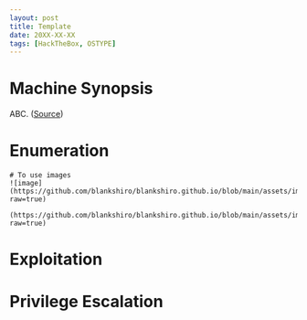 ```yaml
---
layout: post
title: Template
date: 20XX-XX-XX
tags: [HackTheBox, OSTYPE]
---
```


# Machine Synopsis

ABC. ([Source](https://www.hackthebox.com/machines/abc))

# Enumeration



```
# To use images
![image](https://github.com/blankshiro/blankshiro.github.io/blob/main/assets/img/HackTheBox/NAMEOFMACHINE/webpage.png?raw=true)
```

```
(https://github.com/blankshiro/blankshiro.github.io/blob/main/assets/img/HackTheBox/NAMEOFMACHINE/image.png?raw=true)
```



# Exploitation


# Privilege Escalation
